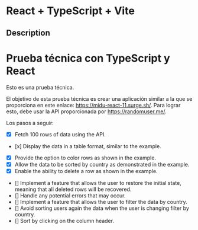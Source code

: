 # React + TypeScript + Vite

## Description

# Prueba técnica con TypeScript y React

Esto es una prueba técnica.

El objetivo de esta prueba técnica es crear una aplicación similar a la que se proporciona en este enlace: https://midu-react-11.surge.sh/. Para lograr esto, debe usar la API proporcionada por https://randomuser.me/.

Los pasos a seguir:

- [x] Fetch 100 rows of data using the API.
- [x] Display the data in a table format, similar to the example.
- [x] Provide the option to color rows as shown in the example.
- [x] Allow the data to be sorted by country as demonstrated in the example.
- [x] Enable the ability to delete a row as shown in the example.
- [] Implement a feature that allows the user to restore the initial state, meaning that all deleted rows will be recovered.
- [] Handle any potential errors that may occur.
- [] Implement a feature that allows the user to filter the data by country.
- [] Avoid sorting users again the data when the user is changing filter by country.
- [] Sort by clicking on the column header.
